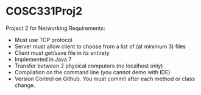 # COSC331Proj2
Project 2 for Networking
Requirements:
- Must use TCP protocol
- Server must allow client to choose from a list of (at minimum 3) files
- Client must get/save file in its entirety
- Implemented in Java 7
- Transfer between 2 physical computers (no localhost only)
- Compilation on the command line (you cannot demo with IDE)
- Version Control on Github. You must commit after each method or class change.
